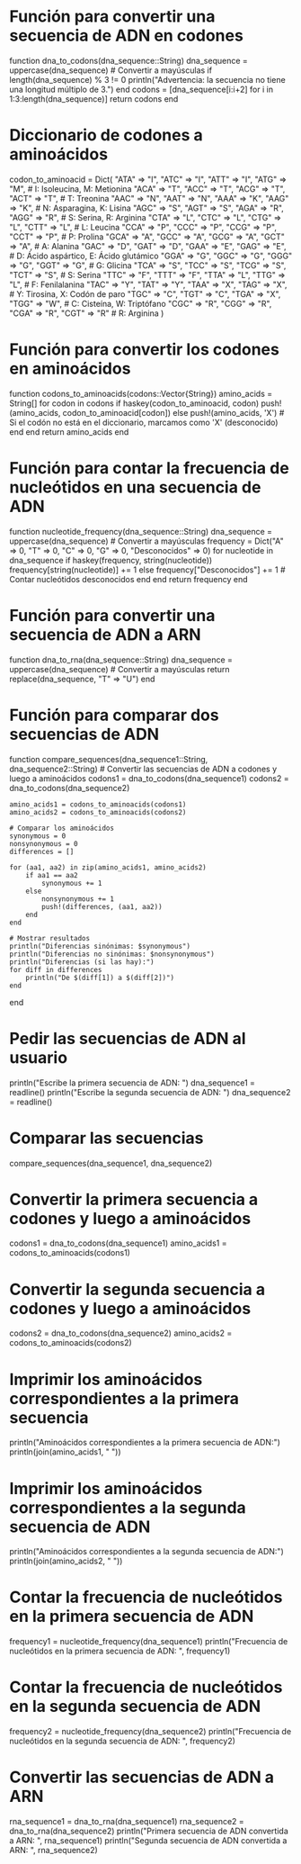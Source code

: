 # Función para convertir una secuencia de ADN en codones
function dna_to_codons(dna_sequence::String)
    dna_sequence = uppercase(dna_sequence)  # Convertir a mayúsculas
    if length(dna_sequence) % 3 != 0
        println("Advertencia: la secuencia no tiene una longitud múltiplo de 3.")
    end
    codons = [dna_sequence[i:i+2] for i in 1:3:length(dna_sequence)]
    return codons
end

# Diccionario de codones a aminoácidos
codon_to_aminoacid = Dict(
    "ATA" => "I", "ATC" => "I", "ATT" => "I", "ATG" => "M",  # I: Isoleucina, M: Metionina
    "ACA" => "T", "ACC" => "T", "ACG" => "T", "ACT" => "T",  # T: Treonina
    "AAC" => "N", "AAT" => "N", "AAA" => "K", "AAG" => "K",  # N: Asparagina, K: Lisina
    "AGC" => "S", "AGT" => "S", "AGA" => "R", "AGG" => "R",  # S: Serina, R: Arginina
    "CTA" => "L", "CTC" => "L", "CTG" => "L", "CTT" => "L",  # L: Leucina
    "CCA" => "P", "CCC" => "P", "CCG" => "P", "CCT" => "P",  # P: Prolina
    "GCA" => "A", "GCC" => "A", "GCG" => "A", "GCT" => "A",  # A: Alanina
    "GAC" => "D", "GAT" => "D", "GAA" => "E", "GAG" => "E",  # D: Ácido aspártico, E: Ácido glutámico
    "GGA" => "G", "GGC" => "G", "GGG" => "G", "GGT" => "G",  # G: Glicina
    "TCA" => "S", "TCC" => "S", "TCG" => "S", "TCT" => "S",  # S: Serina
    "TTC" => "F", "TTT" => "F", "TTA" => "L", "TTG" => "L",  # F: Fenilalanina
    "TAC" => "Y", "TAT" => "Y", "TAA" => "X", "TAG" => "X",  # Y: Tirosina, X: Codón de paro
    "TGC" => "C", "TGT" => "C", "TGA" => "X", "TGG" => "W",  # C: Cisteína, W: Triptófano
    "CGC" => "R", "CGG" => "R", "CGA" => "R", "CGT" => "R"   # R: Arginina
)

# Función para convertir los codones en aminoácidos
function codons_to_aminoacids(codons::Vector{String})
    amino_acids = String[]
    for codon in codons
        if haskey(codon_to_aminoacid, codon)
            push!(amino_acids, codon_to_aminoacid[codon])
        else
            push!(amino_acids, 'X')  # Si el codón no está en el diccionario, marcamos como 'X' (desconocido)
        end
    end
    return amino_acids
end

# Función para contar la frecuencia de nucleótidos en una secuencia de ADN
function nucleotide_frequency(dna_sequence::String)
    dna_sequence = uppercase(dna_sequence)  # Convertir a mayúsculas
    frequency = Dict("A" => 0, "T" => 0, "C" => 0, "G" => 0, "Desconocidos" => 0)
    for nucleotide in dna_sequence
        if haskey(frequency, string(nucleotide))
            frequency[string(nucleotide)] += 1
        else
            frequency["Desconocidos"] += 1  # Contar nucleótidos desconocidos
        end
    end
    return frequency
end

# Función para convertir una secuencia de ADN a ARN
function dna_to_rna(dna_sequence::String)
    dna_sequence = uppercase(dna_sequence)  # Convertir a mayúsculas
    return replace(dna_sequence, "T" => "U")
end

# Función para comparar dos secuencias de ADN
function compare_sequences(dna_sequence1::String, dna_sequence2::String)
    # Convertir las secuencias de ADN a codones y luego a aminoácidos
    codons1 = dna_to_codons(dna_sequence1)
    codons2 = dna_to_codons(dna_sequence2)

    amino_acids1 = codons_to_aminoacids(codons1)
    amino_acids2 = codons_to_aminoacids(codons2)

    # Comparar los aminoácidos
    synonymous = 0
    nonsynonymous = 0
    differences = []

    for (aa1, aa2) in zip(amino_acids1, amino_acids2)
        if aa1 == aa2
            synonymous += 1
        else
            nonsynonymous += 1
            push!(differences, (aa1, aa2))
        end
    end

    # Mostrar resultados
    println("Diferencias sinónimas: $synonymous")
    println("Diferencias no sinónimas: $nonsynonymous")
    println("Diferencias (si las hay):")
    for diff in differences
        println("De $(diff[1]) a $(diff[2])")
    end
end

# Pedir las secuencias de ADN al usuario
println("Escribe la primera secuencia de ADN: ")
dna_sequence1 = readline()
println("Escribe la segunda secuencia de ADN: ")
dna_sequence2 = readline()

# Comparar las secuencias
compare_sequences(dna_sequence1, dna_sequence2)

# Convertir la primera secuencia a codones y luego a aminoácidos
codons1 = dna_to_codons(dna_sequence1)
amino_acids1 = codons_to_aminoacids(codons1)
# Convertir la segunda secuencia a codones y luego a aminoácidos
codons2 = dna_to_codons(dna_sequence2)
amino_acids2 = codons_to_aminoacids(codons2)

# Imprimir los aminoácidos correspondientes a la primera secuencia
println("Aminoácidos correspondientes a la primera secuencia de ADN:")
println(join(amino_acids1, " "))
# Imprimir los aminoácidos correspondientes a la segunda secuencia de ADN
println("Aminoácidos correspondientes a la segunda secuencia de ADN:")
println(join(amino_acids2, " "))

# Contar la frecuencia de nucleótidos en la primera secuencia de ADN
frequency1 = nucleotide_frequency(dna_sequence1)
println("Frecuencia de nucleótidos en la primera secuencia de ADN: ", frequency1)
# Contar la frecuencia de nucleótidos en la segunda secuencia de ADN
frequency2 = nucleotide_frequency(dna_sequence2)
println("Frecuencia de nucleótidos en la segunda secuencia de ADN: ", frequency2)

# Convertir las secuencias de ADN a ARN
rna_sequence1 = dna_to_rna(dna_sequence1)
rna_sequence2 = dna_to_rna(dna_sequence2)
println("Primera secuencia de ADN convertida a ARN: ", rna_sequence1)
println("Segunda secuencia de ADN convertida a ARN: ", rna_sequence2)